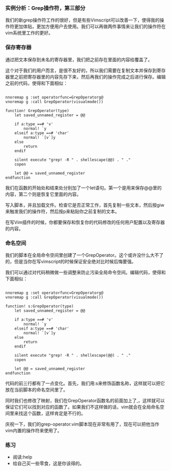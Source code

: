 ### 实例分析：Grep操作符，第三部分

我们的新grep操作符工作的很好，但是有些Vimscript可以改善一下，使得我的操作符更加体贴，更加方便用户去使用。我们可以再做两件事情来让我们的操作符在vim系统里工作的更好。

### 保存寄存器

通过把文本保存到未名的寄存器里，我们把之前存在里面的内容给覆盖了。

这个对于我们的用户而言，是很不友好的，所以我们需要在复制文本并保存到寄存器里之前把寄存器里的内容先存下来，然后再我们的操作完成之后进行保存。编辑之前的代码，使得和下面相似：
<pre><code> 
nnoremap <leader>g :set operatorfunc=GrepOperator<cr>g@
vnoremap <leader>g :<C-U>call GrepOperator(visualmode())<cr>

function! GrepOperator(type)
    let saved_unnamed_register = @@

    if a:type ==# 'v'
        normal! `<v`>y
    elseif a:type ==# 'char'
        normal! `[v`]y
    else
        return
    endif

    silent execute "grep! -R " . shellescape(@@) . " ."
    copen

    let @@ = saved_unnamed_register
endfunction
</code></pre>

我们在函数的开始处和结束处分别加了一个let语句。第一个是用来保存@@里的内容，第二个则是恢复它里面的内容。

写入脚本，并且加载文件。检查它是否正常工作，首先复制一些文本，然后按<leader>giw来触发我们的操作符，然后按p来粘贴你之前复制的文本。

在写Vim插件的时候，你都要保存和恢复你的代码修改的任何用户配置以及寄存器的内容。

### 命名空间

我们的脚本在全局命令空间里创建了一个GrepOperator。这个或许没什么大不了的，但是当你在写vimscript的时候保证安全绝对比时候后悔要强。

我们可以通过对代码稍微做一些调整来防止污染全局命令空间。编辑代码，使得和下面相似：
<pre><code>  
nnoremap <leader>g :set operatorfunc=<SID>GrepOperator<cr>g@
vnoremap <leader>g :<C-U>call <SID>GrepOperator(visualmode())<cr>

function! s:GrepOperator(type)
    let saved_unnamed_register = @@

    if a:type ==# 'v'
        normal! `<v`>y
    elseif a:type ==# 'char'
        normal! `[v`]y
    else
        return
    endif

    silent execute "grep! -R " . shellescape(@@) . " ."
    copen

    let @@ = saved_unnamed_register
endfunction
</code></pre>

代码的前三行都有了一点变化。首先，我们用:s来修饰函数名称，这样就可以把它放在当前脚本的命名空间里了。

同时我们也修改了映射，我们在GrepOperator函数名的前面加上了<SID>,，这样就可以保证它们可以找到对应的函数了。如果我们不这样做的话，vim就会在全局命名空间里来找这个函数，这样肯定是不行的。

庆祝一下，我们的grep-operator.vim脚本现在非常有用了，现在可以把他当作vim内置的操作符来使用了。

### 练习

- 阅读:help <SID>
- 给自己买一些零食，这是你该得的。 
